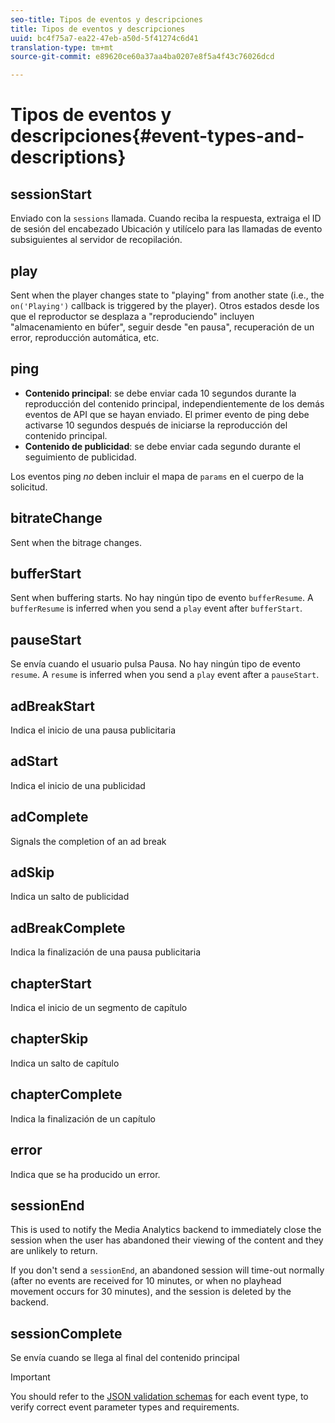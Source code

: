 ```yaml
---
seo-title: Tipos de eventos y descripciones
title: Tipos de eventos y descripciones
uuid: bc4f75a7-ea22-47eb-a50d-5f41274c6d41
translation-type: tm+mt
source-git-commit: e89620ce60a37aa4ba0207e8f5a4f43c76026dcd

---
```



# Tipos de eventos y descripciones{#event-types-and-descriptions}

## sessionStart

Enviado con la `sessions` llamada. Cuando reciba la respuesta, extraiga el ID de sesión del encabezado Ubicación y utilícelo para las llamadas de evento subsiguientes al servidor de recopilación.

## play

Sent when the player changes state to "playing" from another state (i.e., the `on('Playing')` callback is triggered by the player). Otros estados desde los que el reproductor se desplaza a "reproduciendo" incluyen "almacenamiento en búfer", seguir desde "en pausa", recuperación de un error, reproducción automática, etc.

## ping

* **Contenido principal**: se debe enviar cada 10 segundos durante la reproducción del contenido principal, independientemente de los demás eventos de API que se hayan enviado. El primer evento de ping debe activarse 10 segundos después de iniciarse la reproducción del contenido principal.
* **Contenido de publicidad**: se debe enviar cada segundo durante el seguimiento de publicidad.

Los eventos ping *no* deben incluir el mapa de `params` en el cuerpo de la solicitud.

## bitrateChange

Sent when the bitrage changes.

## bufferStart

Sent when buffering starts. No hay ningún tipo de evento `bufferResume`. A `bufferResume` is inferred when you send a `play` event after `bufferStart`.

## pauseStart

Se envía cuando el usuario pulsa Pausa. No hay ningún tipo de evento `resume`. A `resume` is inferred when you send a `play` event after a `pauseStart`.

## adBreakStart

Indica el inicio de una pausa publicitaria

## adStart

Indica el inicio de una publicidad

## adComplete

Signals the completion of an ad break

## adSkip

Indica un salto de publicidad

## adBreakComplete

Indica la finalización de una pausa publicitaria

## chapterStart

Indica el inicio de un segmento de capítulo

## chapterSkip

Indica un salto de capítulo

## chapterComplete

Indica la finalización de un capítulo

## error

Indica que se ha producido un error.

## sessionEnd

This is used to notify the Media Analytics backend to immediately close the session when the user has abandoned their viewing of the content and they are unlikely to return.

If you don't send a `sessionEnd`, an abandoned session will time-out normally (after no events are received for 10 minutes, or when no playhead movement occurs for 30 minutes), and the session is deleted by the backend.

## sessionComplete

Se envía cuando se llega al final del contenido principal

>[!IMPORTANT]
>
>You should refer to the [JSON validation schemas](/help/media-collection-api/mc-api-ref/mc-api-json-validation.md) for each event type, to verify correct event parameter types and requirements.

